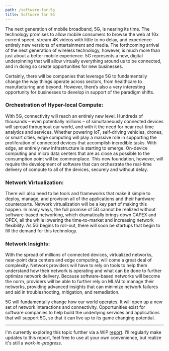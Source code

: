 ```yaml
---
path: /software-for-5g
title: Software for 5G
---
```


The next generation of mobile broadband, 5G, is nearing its time. The
technology promises to allow mobile consumers to browse the web at 10x current
speed, stream 4K videos with little to no delay, and experience entirely new
versions of entertainment and media. The forthcoming arrival of the next
generation of wireless technology, however, is much more than just about a
better mobile experience. 5G represents a new, digital underpinning that will
allow virtually everything around us to be connected, and in doing so create
opportunities for new businesses.

Certainly, there will be companies that leverage 5G to fundamentally change the
way things operate across sectors, from healthcare to manufacturing and beyond.
However, there’s also a very interesting opportunity for businesses to develop
in support of the paradigm shifts.

### Orchestration of Hyper-local Compute:

With 5G, connectivity will reach an entirely new level. Hundreds of thousands –
even potentially millions – of simultaneously connected devices will spread
throughout our world, and with it the need for near real-time analytics and
services. Whether powering IoT, self-driving vehicles, drones, or smart cities,
edge computing will play a massive role in supporting the proliferation of
connected devices that accomplish incredible tasks. With edge, an entirely new
infrastructure is starting to emerge. On-device computing and micro data
centers that are as close as possible to the consumption point will be
commonplace. This new foundation, however, will require the development of
software that can orchestrate the real-time delivery of compute to all of the
devices, securely and without delay.

### Network Virtualization:

There will also need to be tools and frameworks that make it simple to deploy,
manage, and provision all of the applications and their hardware counterparts.
Network virtualization will be a key part of making this happen. In many ways,
the full promise of 5G cannot be realized without software-based networking,
which dramatically brings down CAPEX and OPEX, all the while lowering the
time-to-market and increasing network flexibility. As 5G begins to roll-out,
there will soon be startups that begin to fill the demand for this technology.

### Network Insights:

With the spread of millions of connected devices, virtualized networks,
near-point data centers and edge computing, will come a great deal of
complexity. Network providers will have to rely on tools to help them
understand how their network is operating and what can be done to further
optimize network delivery. Because software-based networks will become the
norm, providers will be able to further rely on ML/AI to manage their networks,
providing advanced insights that can minimize network failures and aid in
troubleshooting, mitigation, and remediation.

5G will fundamentally change how our world operates. It will open up a new set
of network interactions and connectivity. Opportunities exist for software
companies to help build the underlying services and applications that will
support 5G, so that it can live up to its game changing potential.

---

I'm currently exploring this topic further via a WIP
[report](../software-for-5G.pdf). I'll regularly make updates to this report,
feel free to use at your own convenience, but realize it's still a
_work-in-progress_.
